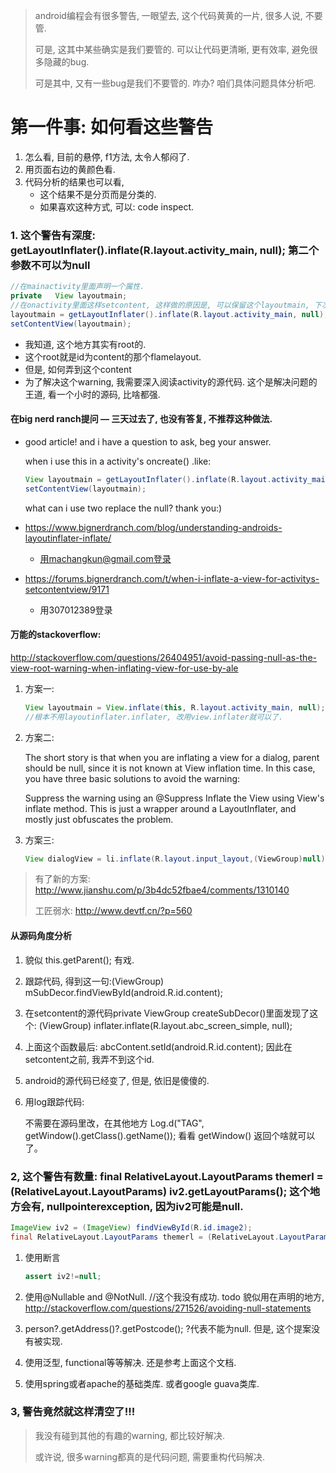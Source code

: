 > android编程会有很多警告, 一眼望去, 这个代码黄黄的一片, 很多人说, 不要管. 
>
> 可是, 这其中某些确实是我们要管的. 可以让代码更清晰, 更有效率, 避免很多隐藏的bug. 
>
> 可是其中, 又有一些bug是我们不要管的. 咋办? 咱们具体问题具体分析吧.

# 第一件事: 如何看这些警告

1. 怎么看, 目前的悬停, f1方法, 太令人郁闷了.
2. 用页面右边的黄颜色看.
3. 代码分析的结果也可以看, 
   - 这个结果不是分页而是分类的. 
   - 如果喜欢这种方式, 可以: code inspect. 

### 1. 这个警告有深度: getLayoutInflater().inflate(R.layout.activity_main, null); 第二个参数不可以为null

```java
//在mainactivity里面声明一个属性.
private   View layoutmain;
//在onactivity里面这样setcontent, 这样做的原因是, 可以保留这个layoutmain, 下次back回主页, 要重新setcontent时, 可以直接用, 避免内存泄露. 
layoutmain = getLayoutInflater().inflate(R.layout.activity_main, null);
setContentView(layoutmain);
```

- 我知道, 这个地方其实有root的.
- 这个root就是id为content的那个flamelayout.
- 但是, 如何弄到这个content
- 为了解决这个warning, 我需要深入阅读activity的源代码. 这个是解决问题的王道, 看一个小时的源码, 比啥都强.




#### 在big nerd ranch提问 — 三天过去了, 也没有答复, 不推荐这种做法.

- good article! and i have a question to ask, beg your answer.

  when i use this in a activity's oncreate() .like:

  ```java
  View layoutmain = getLayoutInflater().inflate(R.layout.activity_main, null);
  setContentView(layoutmain);
  ```

  what can i use two replace the null?
  thank you:)

- https://www.bignerdranch.com/blog/understanding-androids-layoutinflater-inflate/

  - 用machangkun@gmail.com登录

- https://forums.bignerdranch.com/t/when-i-inflate-a-view-for-activitys-setcontentview/9171

  - 用307012389登录



#### 万能的stackoverflow:

http://stackoverflow.com/questions/26404951/avoid-passing-null-as-the-view-root-warning-when-inflating-view-for-use-by-ale

1. 方案一:

   ```java
   View layoutmain = View.inflate(this, R.layout.activity_main, null); 
   //根本不用layoutinflater.inflater, 改用view.inflater就可以了.
   ```

2. 方案二:

   The short story is that when you are inflating a view for a dialog, parent should be null, since it is not known at View inflation time. In this case, you have three basic solutions to avoid the warning:

   Suppress the warning using an @Suppress
   Inflate the View using View's inflate method. This is just a wrapper around a LayoutInflater, and mostly just obfuscates the problem.

3. 方案三: 

   ```java
   View dialogView = li.inflate(R.layout.input_layout,(ViewGroup)null);
   ```

> 有了新的方案: http://www.jianshu.com/p/3b4dc52fbae4/comments/1310140
>
> 工匠弱水: http://www.devtf.cn/?p=560



#### 从源码角度分析

1. 貌似 this.getParent(); 有戏.

2. 跟踪代码, 得到这一句:(ViewGroup) mSubDecor.findViewById(android.R.id.content);

3. 在setcontent的源代码private ViewGroup createSubDecor()里面发现了这个:  (ViewGroup) inflater.inflate(R.layout.abc_screen_simple, null);

4. 上面这个函数最后: abcContent.setId(android.R.id.content); 因此在setcontent之前, 我弄不到这个id.

5. android的源代码已经变了, 但是, 依旧是傻傻的.

6. 用log跟踪代码:

   不需要在源码里改，在其他地方 Log.d("TAG", getWindow().getClass().getName()); 看看 getWindow() 返回个啥就可以了。

### 2, 这个警告有数量: final RelativeLayout.LayoutParams themerl = (RelativeLayout.LayoutParams) iv2.getLayoutParams(); 这个地方会有, nullpointerexception, 因为iv2可能是null.

```java
ImageView iv2 = (ImageView) findViewById(R.id.image2);
final RelativeLayout.LayoutParams themerl = (RelativeLayout.LayoutParams) iv2.getLayoutParams();
```

1. 使用断言
   ```java
   assert iv2!=null;
   ```

2. 使用@Nullable and @NotNull. //这个我没有成功. todo 貌似用在声明的地方, http://stackoverflow.com/questions/271526/avoiding-null-statements

3. person?.getAddress()?.getPostcode();  ?代表不能为null. 但是, 这个提案没有被实现.

4. 使用泛型, functional等等解决. 还是参考上面这个文档.

5. 使用spring或者apache的基础类库. 或者google guava类库.

### 3, 警告竟然就这样清空了!!!  

> 我没有碰到其他的有趣的warning, 都比较好解决.
>
> 或许说, 很多warning都真的是代码问题, 需要重构代码解决.